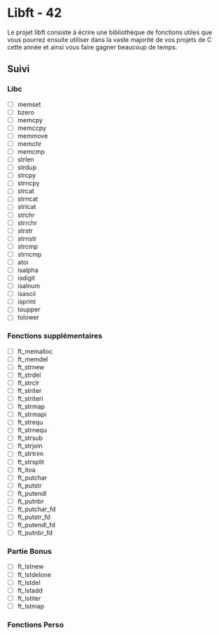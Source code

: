 # Libft - 42

Le projet libft consiste à écrire une bibliothèque de fonctions utiles que vous 
pourrez ensuite utiliser dans la vaste majorité de vos projets de C cette année
et ainsi vous faire gagner beaucoup de temps.

## Suivi

### Libc

* [ ] memset
* [ ] bzero
* [ ] memcpy
* [ ] memccpy
* [ ] memmove
* [ ] memchr
* [ ] memcmp
* [ ] strlen
* [ ] strdup
* [ ] strcpy
* [ ] strncpy
* [ ] strcat
* [ ] strncat
* [ ] strlcat
* [ ] strchr
* [ ] strrchr
* [ ] strstr
* [ ] strnstr
* [ ] strcmp
* [ ] strncmp
* [ ] atoi
* [ ] isalpha
* [ ] isdigit
* [ ] isalnum
* [ ] isascii
* [ ] isprint
* [ ] toupper
* [ ] tolower

### Fonctions supplémentaires

* [ ] ft_memalloc
* [ ] ft_memdel
* [ ] ft_strnew
* [ ] ft_strdel
* [ ] ft_strclr
* [ ] ft_striter
* [ ] ft_striteri
* [ ] ft_strmap
* [ ] ft_strmapi
* [ ] ft_strequ
* [ ] ft_strnequ
* [ ] ft_strsub
* [ ] ft_strjoin
* [ ] ft_strtrim
* [ ] ft_strsplit
* [ ] ft_itoa
* [ ] ft_putchar
* [ ] ft_putstr
* [ ] ft_putendl
* [ ] ft_putnbr
* [ ] ft_putchar_fd
* [ ] ft_putstr_fd
* [ ] ft_putendl_fd
* [ ] ft_putnbr_fd

### Partie Bonus

* [ ] ft_lstnew
* [ ] ft_lstdelone
* [ ] ft_lstdel
* [ ] ft_lstadd
* [ ] ft_lstiter
* [ ] ft_lstmap

### Fonctions Perso
